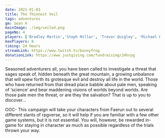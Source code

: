 ```yaml
---
date: 2021-01-03
title: The Thinnest Veil
tags: adventures
gm: Sean H
mainImage: ./img/veiled.png
pageNo: 4
players: ['Bradley Martin','Steph Millar', 'Trevor Quigley', 'Michael Fenerty', 'Joseph Fenerty', 'Emma Johnson']
maxPlayers: 6
timing: 24 Hours
streamLink: https://www.twitch.tv/bunnyfrog
donationLink: https://www.justgiving.com/fundraising/24hrpg
---
```


Seasoned adventurers all, you have been called to investigate a threat that sages speak of, hidden beneath the great mountain, a growing unbalance that will spew forth its grotesque evil and destroy all life in the world. Those who have returned from that dread place babble about pale men, speaking of ‘science’ and bear maddening visions of worlds beyond worlds. Are those pale men the threat, or are they the salvation? That is up to you to discover...

OOC- This campaign will take your characters from Faerun out to several different slants of rpgverse, so it will help if you are familiar with a few other game systems, but it is not essential. You will, however,  be rewarded in-game for staying in character as much as possible regardless of the trials thrown your way.
